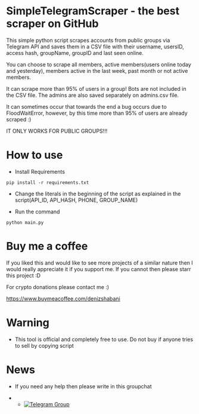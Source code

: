# SimpleTelegramScraper - the best scraper on GitHub

This simple python script scrapes accounts from public groups via Telegram API and saves them in a CSV file with their username, usersID, access hash, groupName, groupID and last seen online.

You can choose to scrape all members, active members(users online today and yesterday), members active in the last week, past month or not active members.

It can scrape more than 95% of users in a group! Bots are not included in the CSV file. The admins are also saved separately on admins.csv file.

It can sometimes occur that towards the end a bug occurs due to FloodWaitError, however, by this time more than 95% of users are already scraped :)

IT ONLY WORKS FOR PUBLIC GROUPS!!!

# How to use

* Install Requirements

`pip install -r requirements.txt`

* Change the literals in the beginning of the script as explained in the script(API_ID, API_HASH, PHONE, GROUP_NAME)

* Run the command

`python main.py`

# Buy me a coffee

If you liked this and would like to see more projects of a similar nature then I would really appreciate it if you support me. If you cannot then please starr this project :D

For crypto donations please contact me :)

https://www.buymeacoffee.com/denizshabani

# Warning

* This tool is official and completely free to use. Do not buy if anyone tries to sell by copying script

# News

* If you need any help then please write in this groupchat 

- - [![Telegram Group](https://img.shields.io/badge/Telegram-Group-brightgreen)](https://t.me/GitHubScriptsHelp)
